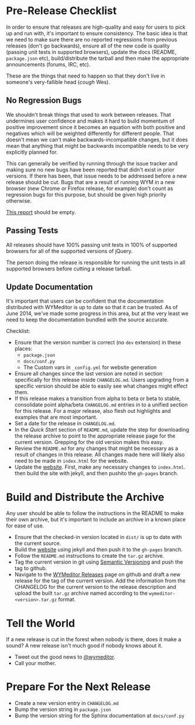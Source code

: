 Pre-Release Checklist
=====================

In order to ensure that releases are high-quality and easy for users to pick up
and run with, it's important to ensure consistency. The basic idea is that we
need to make sure there are no reported regressions from previous releases
(don't go backwards), ensure all of the new code is quality (passing unit tests
in supported browsers), update the docs (README, `package.json` etc),
build/distribute the tarball and then make the appropriate announcements
(forums, IRC, etc).

These are the things that need to happen so that they don't live in someone's
very-fallible head (*cough* Wes).

No Regression Bugs
------------------

We shouldn't break things that used to work between releases. That undermines
user confidence and makes it hard to build momentum of positive improvement
since it becomes an equation with both positive and negatives which will be
weighted differently for different people. That doesn't mean we can't make
backwards-incompatible changes, but it does mean that anything that might be
backwards incompatible needs to be very explicitly planned for.

This can generally be verified by running through the issue tracker and making
sure no new bugs have been reported that didn't exist in prior versions. If
there has been, that issue needs to be addressed before a new release should be
cut. Bugs that are a result of running WYM in a new browser (new Chrome or
Firefox release, for example) don't count as regression bugs for this purpose,
but should be given high priority otherwise.

[This report](https://github.com/wymeditor/wymeditor/issues?labels=regression&page=1&state=open)
should be empty.

Passing Tests
-------------

All releases should have 100% passing unit tests in 100% of supported
browsers for all of the supported versions of jQuery.

The person doing the release is responsible for running the unit tests in all
supported browsers before cutting a release tarball.

Update Documentation
--------------------

It's important that users can be confident that the documentation distributed
with WYMeditor is up to date so that it can be trusted.
As of June 2014,
we've made some progress in this area,
but at the very least we need to keep the
documentation bundled with the source accurate.

Checklist:

* Ensure that the version number is correct (no `dev` extension)
  in these places:
    * `package.json`
    * `docs/conf.py`
    * The Custom vars in `_config.yml` for website generation
* Ensure all changes since the last version are noted in section specifically
  for this release inside `CHANGELOG.md`. Users upgrading from a specific
  version should be able to easily see what changes might effect them.
* If this release makes a transition from alpha to beta or beta to stable,
  consolidate point alpha/beta `CHANGELOG.md` entries in to a unified section
  for this release. For a major release, also flesh out highlights and examples
  that are most important.
* Set a date for the release in `CHANGELOG.md`.
* In the *Quick Start* section of `README.md`,
  update the step for downloading the release archive
  to point to the appropriate release page
  for the current version.
  Grepping for the old version makes this easy.
* Review the `README.md` for any changes that might be necessary as a result of
  changes in this release.
  All changes made here will likely
  also need to be made in ``index.html`` for the website.
* Update the [website](http://wymeditor.readthedocs.org/en/latest/wymeditor_development/index.html#wymeditor-website).
  First, make any necessary changes to `index.html`.
  then build the site with jekyll,
  and then pushito the `gh-pages` branch.

Build and Distribute the Archive
================================

Any user should be able to follow the instructions in the README to make their
own archive, but it's important to include an archive in a known place for ease
of use.

* Ensure that the checked-in version located in `dist/`
  is up to date with the current source.
* Build the [website](http://wymeditor.readthedocs.org/en/latest/wymeditor_development/index.html#wymeditor-website)
  using jekyll
  and then push it to the `gh-pages` branch.
* Follow the `README.md` instructions to create the `tar.gz` archive.
* Tag the current version in git using [Semantic
  Versioning](http://semver.org/) and push the tag to github.
* Navigate to the [WYMeditor
  Releases](https://github.com/wymeditor/wymeditor/releases) page on github and
  draft a new release for the tag of the current version. Add the information
  from the CHANGELOG for the current version to the release description and
  upload the built `tar.gz` archive named according to the
  `wymeditor-<version>.tar.gz` format.

Tell the World
==============

If a new release is cut in the forest when nobody is there, does it make a
sound? A new release isn't much good if nobody knows about it.

* Tweet out the good news to [@wymeditor](http://twitter.com/wymeditor).
* Call your mother.

Prepare For the Next Release
============================

* Create a new version entry in `CHANGELOG.md`
* Bump the version string in `package.json`
* Bump the version string for the Sphinx documentation at `docs/conf.py`

